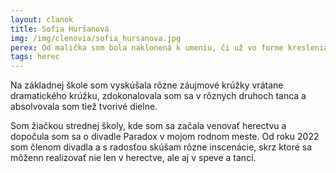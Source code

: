 ```yaml
---
layout: clanok
title: Sofia Huršanová
img: /img/clenovia/sofia_hursanova.jpg
perex: Od malička som bola naklonená k umeniu, či už vo forme kreslenia, tanca alebo herectva. 
tags: herec
---
```


Na základnej škole som vyskúšala rôzne záujmové krúžky vrátane dramatického krúžku, zdokonalovala som sa v rôznych druhoch tanca a absolvovala som tiež tvorivé dielne. 

Som žiačkou strednej školy, kde som sa začala venovať herectvu a dopočula som sa o divadle Paradox v mojom rodnom meste. Od roku 2022 som členom divadla a s radosťou skúšam rôzne inscenácie, skrz ktoré sa môženn realizovať nie len v herectve, ale aj v speve a tanci. 